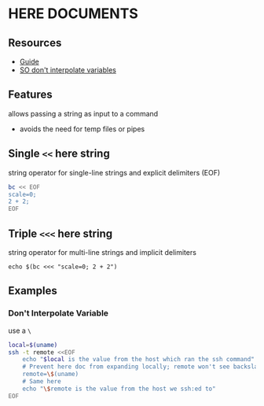 # HERE DOCUMENTS

## Resources

- [Guide](http://tldp.org/LDP/abs/html/here-docs.html)
- [SO don't interpolate variables](https://stackoverflow.com/questions/4937792/using-variables-inside-a-bash-heredoc)

## Features
allows passing a string as input to a command
- avoids the need for temp files or pipes

## Single `<<` here string
string operator for single-line strings and explicit delimiters (EOF)

```bash
bc << EOF
scale=0;
2 + 2;
EOF
```

## Triple `<<<` here string
string operator for multi-line strings and implicit delimiters

`echo $(bc <<< "scale=0; 2 + 2")`

## Examples

### Don't Interpolate Variable

use a `\`

```bash
local=$(uname)
ssh -t remote <<EOF
    echo "$local is the value from the host which ran the ssh command"
    # Prevent here doc from expanding locally; remote won't see backslash
    remote=\$(uname)
    # Same here
    echo "\$remote is the value from the host we ssh:ed to"
EOF
```
